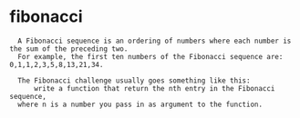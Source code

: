 # fibonacci

	  A Fibonacci sequence is an ordering of numbers where each number is the sum of the preceding two.
	  For example, the first ten numbers of the Fibonacci sequence are: 0,1,1,2,3,5,8,13,21,34.
	  
	  The Fibonacci challenge usually goes something like this: 
    	  write a function that return the nth entry in the Fibonacci sequence, 
	  where n is a number you pass in as argument to the function.
	 
